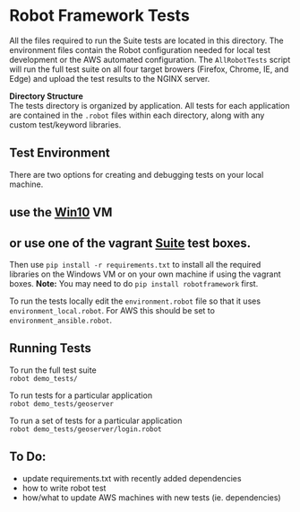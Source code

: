 # Robot Framework Tests

  All the files required to run the Suite tests are located in this directory. 
  The environment files contain the Robot configuration needed for local test development or the AWS automated configuration.
  The `AllRobotTests` script will run the full test suite on all four target browers (Firefox, Chrome, IE, and Edge) and upload the test results to the NGINX server.

  **Directory Structure**  
  The tests directory is organized by application. All tests for each application are contained in the `.robot` files within each directory, along with any custom test/keyword libraries.
  
## Test Environment

  There are two options for creating and debugging tests on your local machine.
  ## use the [Win10](https://boundlessgeo.egnyte.com/SimpleUI/home.do#Files/0/Shared/Software/Virtual%20Machines/Win%2010%20VMs) VM
  ## or use one of the vagrant [Suite](https://github.com/boundlessgeo/boundless-devops/tree/master/suite-test-boxes) test boxes.
  
  Then use `pip install -r requirements.txt` to install all the required libraries on the Windows VM or on your own machine if using the vagrant boxes. **Note:** You may need to do `pip install robotframework` first.
  
  To run the tests locally edit the `environment.robot` file so that it uses `environment_local.robot`. 
  For AWS this should be set to `environment_ansible.robot`.
  
## Running Tests
  
  To run the full test suite   
  `robot demo_tests/`  
  
  To run tests for a particular application  
  `robot demo_tests/geoserver`  
  
  To run a set of tests for a particular application  
  `robot demo_tests/geoserver/login.robot`
  
## To Do:
  
  * update requirements.txt with recently added dependencies
  * how to write robot test
  * how/what to update AWS machines with new tests (ie. dependencies)
